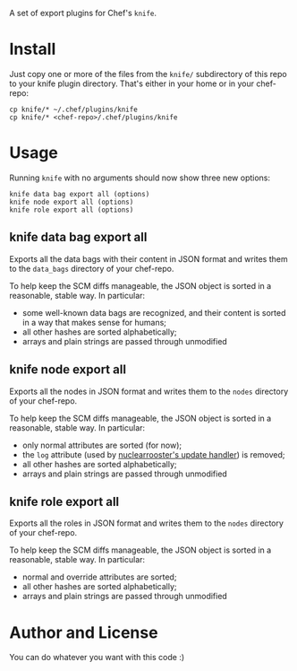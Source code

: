 A set of export plugins for Chef's `knife`.

Install
=======

Just copy one or more of the files from the `knife/` subdirectory of this repo
to your knife plugin directory. That's either in your home or in your chef-repo:

    cp knife/* ~/.chef/plugins/knife
    cp knife/* <chef-repo>/.chef/plugins/knife

Usage
=====

Running `knife` with no arguments should now show three new options:

    knife data bag export all (options)
    knife node export all (options)
    knife role export all (options)

knife data bag export all
-------------------------

Exports all the data bags with their content in JSON format and writes them to the `data_bags`
directory of your chef-repo.

To help keep the SCM diffs manageable, the JSON object is sorted in a reasonable, stable way.
In particular:

* some well-known data bags are recognized, and their content is sorted in a way that makes sense
for humans;
* all other hashes are sorted alphabetically;
* arrays and plain strings are passed through unmodified

knife node export all
-------------------------

Exports all the nodes in JSON format and writes them to the `nodes` directory of your chef-repo.

To help keep the SCM diffs manageable, the JSON object is sorted in a reasonable, stable way.
In particular:

* only normal attributes are sorted (for now);
* the `log` attribute (used by [nuclearrooster's update handler](http://dev.nuclearrooster.com/2011/05/10/chef-notifying-and-logging-updated-resources/))
is removed;
* all other hashes are sorted alphabetically;
* arrays and plain strings are passed through unmodified

knife role export all
-------------------------

Exports all the roles in JSON format and writes them to the `nodes` directory of your chef-repo.

To help keep the SCM diffs manageable, the JSON object is sorted in a reasonable, stable way.
In particular:

* normal and override attributes are sorted;
* all other hashes are sorted alphabetically;
* arrays and plain strings are passed through unmodified

Author and License
==================

You can do whatever you want with this code :)
